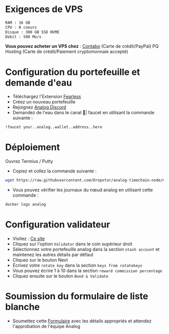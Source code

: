 # Exigences de VPS

 ```bash
RAM : 16 GB
CPU : 8 coeurs
Disque : 300 GB SSD NVME
Debit : 500 Mo/s
```
__Vous pouvez acheter un VPS chez__ :
[Contabo](https://contabo.com/en/vps/) (Carte de crédit/PayPal)
PQ Hosting (Carte de crédit/Paiement cryptomonnaie accepté)

# Configuration du portefeuille et demande d'eau

- Téléchargez l'Extension [Fearless](https://chromewebstore.google.com/detail/fearless-wallet/nhlnehondigmgckngjomcpcefcdplmgc)
- Créez un nouveau portefeuille
- Rejoignez  [Analog Discord](https://discord.gg/analog)
- Demandez de l'eau dans le canal 🚰| faucet en utilisant la commande suivante :
```bash
!faucet your..analog..wallet..address..here
```
# Déploiement

Ouvrez Termius / Putty
- Copiez et collez la commande suivante :
```bash
wget https://raw.githubusercontent.com/Dropxtor/analog-timechain-node/main/analog.sh && chmod +x analog.sh && ./analog.sh
```
- Vous pouvez vérifier les journaux du nœud analog en utilisant cette commande :
```bash
docker logs analog
```
# Configuration validateur

- Visitez : [Ce site](https://polkadot.js.org/apps/?rpc=wss%3A%2F%2Frpc.testnet.analog.one#/staking/actions)
- Cliquez sur l'option `Validator` dans le coin supérieur droit
- Sélectionnez votre portefeuille analog dans la section `stash account` et maintenez les autres détails par défaut
- Cliquez sur le bouton Next
- Écrivez votre  `rotate key` dans la section `keys from rotatekeys`
- Vous pouvez écrire 1 à 10 dans la section `reward commission percentage`
- Cliquez ensuite sur le bouton `Bond & Validate`
# Soumission du formulaire de liste blanche

- Soumettez cette [Formulaire](https://l5d87lam6fy.typeform.com/to/kwlADm6U?typeform-source=docs.analog.one) avec les détails appropriés et attendez l'approbation de l'équipe Analog
